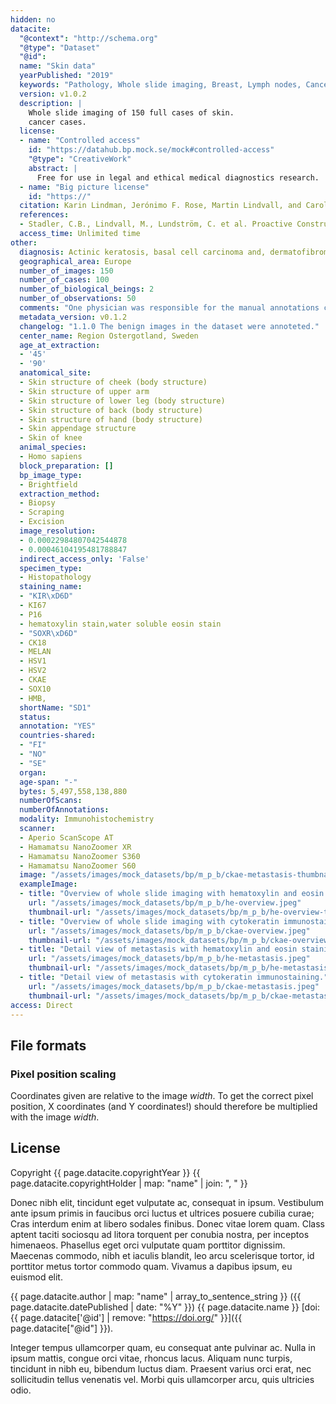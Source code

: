 ```yaml
---
hidden: no
datacite:
  "@context": "http://schema.org"
  "@type": "Dataset"
  "@id": 
  name: "Skin data"
  yearPublished: "2019"
  keywords: "Pathology, Whole slide imaging, Breast, Lymph nodes, Cancer, Sentinel nodes, Immunohistochemical staining, cytokeratin, CKAE1/AE3"
  version: v1.0.2 
  description: |
    Whole slide imaging of 150 full cases of skin.
    cancer cases. 
  license:
  - name: "Controlled access"
    id: "https://datahub.bp.mock.se/mock#controlled-access"
    "@type": "CreativeWork"
    abstract: |
      Free for use in legal and ethical medical diagnostics research.
  - name: "Big picture license"
    id: "https://"
  citation: Karin Lindman, Jerónimo F. Rose, Martin Lindvall, and Caroline Bivik Stadler (2019), Skin data. Big Picture doi:10.23698/aida/drsk.
  references: 
  - Stadler, C.B., Lindvall, M., Lundström, C. et al. Proactive Construction of an Annotated Imaging Database for Artificial Intelligence Training. J Digit Imaging (2020). https://doi.org/10.1007/s10278-020-00384-4
  access_time: Unlimited time
other:
  diagnosis: Actinic keratosis, basal cell carcinoma and, dermatofibroma + benign cases
  geographical_area: Europe
  number_of_images: 150
  number_of_cases: 100
  number_of_biological_beings: 2
  number_of_observations: 50
  comments: "One physician was responsible for the manual annotations controlled by a second pathologist. Accurate annotations were made over the whole tissues. 16741 separate annotations were made."
  metadata_version: v0.1.2
  changelog: "1.1.0 The benign images in the dataset were annoteted."
  center_name: Region Ostergotland, Sweden
  age_at_extraction:
  - '45'
  - '90'
  anatomical_site:
  - Skin structure of cheek (body structure)
  - Skin structure of upper arm
  - Skin structure of lower leg (body structure)
  - Skin structure of back (body structure)
  - Skin structure of hand (body structure)
  - Skin appendage structure
  - Skin of knee
  animal_species:
  - Homo sapiens
  block_preparation: []
  bp_image_type:
  - Brightfield
  extraction_method:
  - Biopsy
  - Scraping
  - Excision
  image_resolution:
  - 0.00022984807042544878
  - 0.00046104195481788847
  indirect_access_only: 'False'
  specimen_type:
  - Histopathology
  staining_name:
  - "KIR\xD6D" 
  - KI67
  - P16
  - hematoxylin stain,water soluble eosin stain
  - "SOXR\xD6D"
  - CK18
  - MELAN
  - HSV1
  - HSV2
  - CKAE
  - SOX10
  - HMB,
  shortName: "SD1"
  status:
  annotation: "YES"
  countries-shared:
  - "FI"
  - "NO"
  - "SE"
  organ:
  age-span: "-"
  bytes: 5,497,558,138,880
  numberOfScans:
  numberOfAnnotations:
  modality: Immunohistochemistry
  scanner:
  - Aperio ScanScope AT
  - Hamamatsu NanoZoomer XR
  - Hamamatsu NanoZoomer S360
  - Hamamatsu NanoZoomer S60
  image: "/assets/images/mock_datasets/bp/m_p_b/ckae-metastasis-thumbnail.jpeg"
  exampleImage:
  - title: "Overview of whole slide imaging with hematoxylin and eosin staining."
    url: "/assets/images/mock_datasets/bp/m_p_b/he-overview.jpeg"
    thumbnail-url: "/assets/images/mock_datasets/bp/m_p_b/he-overview-thumbnail.jpeg"
  - title: "Overview of whole slide imaging with cytokeratin immunostaining."
    url: "/assets/images/mock_datasets/bp/m_p_b/ckae-overview.jpeg"
    thumbnail-url: "/assets/images/mock_datasets/bp/m_p_b/ckae-overview-thumbnail.jpeg"
  - title: "Detail view of metastasis with hematoxylin and eosin staining."
    url: "/assets/images/mock_datasets/bp/m_p_b/he-metastasis.jpeg"
    thumbnail-url: "/assets/images/mock_datasets/bp/m_p_b/he-metastasis-thumbnail.jpeg"
  - title: "Detail view of metastasis with cytokeratin immunostaining."
    url: "/assets/images/mock_datasets/bp/m_p_b/ckae-metastasis.jpeg"
    thumbnail-url: "/assets/images/mock_datasets/bp/m_p_b/ckae-metastasis-thumbnail.jpeg"
access: Direct
---
```

## File formats
### Pixel position scaling
Coordinates given are relative to the image *width*. To get the correct pixel
position, X coordinates (and Y coordinates!) should therefore be multiplied with
the image *width*.

## License

Copyright
{{ page.datacite.copyrightYear }}
{{ page.datacite.copyrightHolder | map: "name" |  join: ", " }}

Donec nibh elit, tincidunt eget vulputate ac, consequat in ipsum. Vestibulum ante ipsum primis in faucibus orci luctus et ultrices posuere cubilia curae; Cras interdum enim at libero sodales finibus. Donec vitae lorem quam. Class aptent taciti sociosqu ad litora torquent per conubia nostra, per inceptos himenaeos. Phasellus eget orci vulputate quam porttitor dignissim. Maecenas commodo, nibh et iaculis blandit, leo arcu scelerisque tortor, id porttitor metus tortor commodo quam. Vivamus a dapibus ipsum, eu euismod elit.

{{ page.datacite.author | map: "name" | array_to_sentence_string }}
({{ page.datacite.datePublished | date: "%Y" }})
{{ page.datacite.name }}
[doi:{{ page.datacite['@id'] | remove: "https://doi.org/" }}]({{ page.datacite["@id"] }}).

 Integer tempus ullamcorper quam, eu consequat ante pulvinar ac. Nulla in ipsum mattis, congue orci vitae, rhoncus lacus. Aliquam nunc turpis, tincidunt in nibh eu, bibendum luctus diam. Praesent varius orci erat, nec sollicitudin tellus venenatis vel. Morbi quis ullamcorper arcu, quis ultricies odio.
